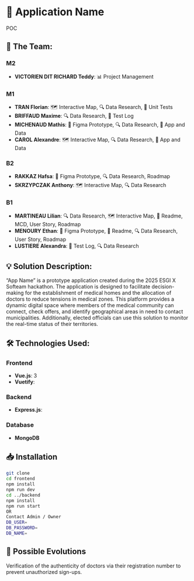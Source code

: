 # 🏥 Application Name
POC

## 👥 The Team:

### M2
- **VICTORIEN DIT RICHARD Teddy**: 📊 Project Management

### M1
- **TRAN Florian**: 🗺️ Interactive Map, 🔍 Data Research, 🧪 Unit Tests
- **BRIFFAUD Maxime**: 🔍 Data Research, 📝 Test Log
- **MICHENAUD Mathis**: 🎨 Figma Prototype, 🔍 Data Research, 📱 App and Data
- **CAROL Alexandre**: 🗺️ Interactive Map, 🔍 Data Research, 📱 App and Data

### B2
- **RAKKAZ Hafsa**: 🎨 Figma Prototype, 🔍 Data Research, Roadmap
- **SKRZYPCZAK Anthony**: 🗺️ Interactive Map, 🔍 Data Research

### B1
- **MARTINEAU Lilian**: 🔍 Data Research, 🗺️ Interactive Map, 📄 Readme, MCD, User Story, Roadmap
- **MENOURY Ethan**: 🎨 Figma Prototype, 📄 Readme, 🔍 Data Research, User Story, Roadmap
- **LUSTIERE Alexandra**: 📝 Test Log, 🔍 Data Research

## 💡 Solution Description:
“App Name” is a prototype application created during the 2025 ESGI X Softeam hackathon. The application is designed to facilitate decision-making for the establishment of medical homes and the allocation of doctors to reduce tensions in medical zones.
This platform provides a dynamic digital space where members of the medical community can connect, check offers, and identify geographical areas in need to contact municipalities. Additionally, elected officials can use this solution to monitor the real-time status of their territories.

## 🛠️ Technologies Used:

### Frontend
- **Vue.js**: 3
- **Vuetify**:

### Backend
- **Express.js**:

### Database
- **MongoDB**

## 📥 Installation

```bash
git clone
cd frontend
npm install
npm run dev
cd ../backend
npm install
npm run start
OR
Contact Admin / Owner
DB_USER=
DB_PASSWORD=
DB_NAME=
```

## 🌟 Possible Evolutions

Verification of the authenticity of doctors via their registration number to prevent unauthorized sign-ups.